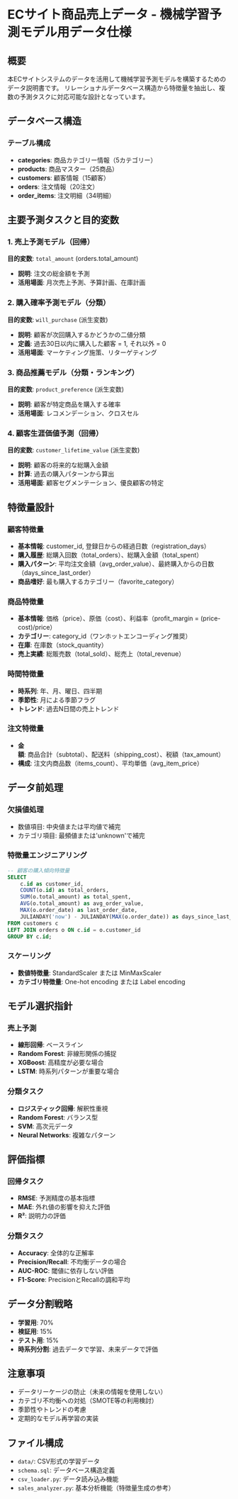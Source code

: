 # ECサイト商品売上データ - 機械学習予測モデル用データ仕様

## 概要
本ECサイトシステムのデータを活用して機械学習予測モデルを構築するためのデータ説明書です。
リレーショナルデータベース構造から特徴量を抽出し、複数の予測タスクに対応可能な設計となっています。

## データベース構造

### テーブル構成
- **categories**: 商品カテゴリー情報（5カテゴリー）
- **products**: 商品マスター（25商品）
- **customers**: 顧客情報（15顧客）
- **orders**: 注文情報（20注文）
- **order_items**: 注文明細（34明細）

## 主要予測タスクと目的変数

### 1. 売上予測モデル（回帰）
**目的変数**: `total_amount` (orders.total_amount)
- **説明**: 注文の総金額を予測
- **活用場面**: 月次売上予測、予算計画、在庫計画

### 2. 購入確率予測モデル（分類）
**目的変数**: `will_purchase` (派生変数)
- **説明**: 顧客が次回購入するかどうかの二値分類
- **定義**: 過去30日以内に購入した顧客 = 1, それ以外 = 0
- **活用場面**: マーケティング施策、リターゲティング

### 3. 商品推薦モデル（分類・ランキング）
**目的変数**: `product_preference` (派生変数)
- **説明**: 顧客が特定商品を購入する確率
- **活用場面**: レコメンデーション、クロスセル

### 4. 顧客生涯価値予測（回帰）
**目的変数**: `customer_lifetime_value` (派生変数)
- **説明**: 顧客の将来的な総購入金額
- **計算**: 過去の購入パターンから算出
- **活用場面**: 顧客セグメンテーション、優良顧客の特定

## 特徴量設計

### 顧客特徴量
- **基本情報**: customer_id, 登録日からの経過日数（registration_days）
- **購入履歴**: 総購入回数（total_orders）、総購入金額（total_spent）
- **購入パターン**: 平均注文金額（avg_order_value）、最終購入からの日数（days_since_last_order）
- **商品嗜好**: 最も購入するカテゴリー（favorite_category）

### 商品特徴量
- **基本情報**: 価格（price）、原価（cost）、利益率（profit_margin = (price-cost)/price）
- **カテゴリー**: category_id（ワンホットエンコーディング推奨）
- **在庫**: 在庫数（stock_quantity）
- **売上実績**: 総販売数（total_sold）、総売上（total_revenue）

### 時間特徴量
- **時系列**: 年、月、曜日、四半期
- **季節性**: 月による季節フラグ
- **トレンド**: 過去N日間の売上トレンド

### 注文特徴量
- **金額**: 商品合計（subtotal）、配送料（shipping_cost）、税額（tax_amount）
- **構成**: 注文内商品数（items_count）、平均単価（avg_item_price）

## データ前処理

### 欠損値処理
- 数値項目: 中央値または平均値で補完
- カテゴリ項目: 最頻値または'unknown'で補完

### 特徴量エンジニアリング
```sql
-- 顧客の購入傾向特徴量
SELECT 
    c.id as customer_id,
    COUNT(o.id) as total_orders,
    SUM(o.total_amount) as total_spent,
    AVG(o.total_amount) as avg_order_value,
    MAX(o.order_date) as last_order_date,
    JULIANDAY('now') - JULIANDAY(MAX(o.order_date)) as days_since_last_order
FROM customers c
LEFT JOIN orders o ON c.id = o.customer_id
GROUP BY c.id;
```

### スケーリング
- **数値特徴量**: StandardScaler または MinMaxScaler
- **カテゴリ特徴量**: One-hot encoding または Label encoding

## モデル選択指針

### 売上予測
- **線形回帰**: ベースライン
- **Random Forest**: 非線形関係の捕捉
- **XGBoost**: 高精度が必要な場合
- **LSTM**: 時系列パターンが重要な場合

### 分類タスク
- **ロジスティック回帰**: 解釈性重視
- **Random Forest**: バランス型
- **SVM**: 高次元データ
- **Neural Networks**: 複雑なパターン

## 評価指標

### 回帰タスク
- **RMSE**: 予測精度の基本指標
- **MAE**: 外れ値の影響を抑えた評価
- **R²**: 説明力の評価

### 分類タスク
- **Accuracy**: 全体的な正解率
- **Precision/Recall**: 不均衡データの場合
- **AUC-ROC**: 閾値に依存しない評価
- **F1-Score**: PrecisionとRecallの調和平均

## データ分割戦略
- **学習用**: 70%
- **検証用**: 15% 
- **テスト用**: 15%
- **時系列分割**: 過去データで学習、未来データで評価

## 注意事項
- データリーケージの防止（未来の情報を使用しない）
- カテゴリ不均衡への対処（SMOTE等の利用検討）
- 季節性やトレンドの考慮
- 定期的なモデル再学習の実装

## ファイル構成
- `data/`: CSV形式の学習データ
- `schema.sql`: データベース構造定義
- `csv_loader.py`: データ読み込み機能
- `sales_analyzer.py`: 基本分析機能（特徴量生成の参考）